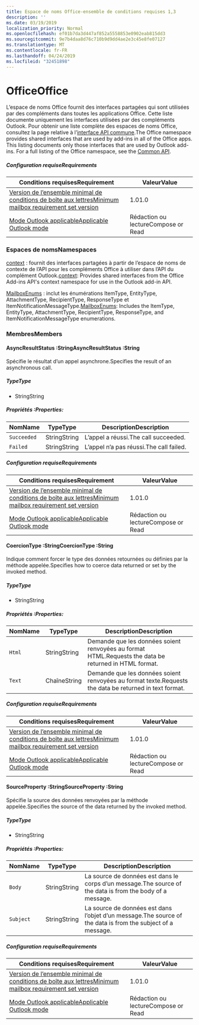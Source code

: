 ```yaml
---
title: Espace de noms Office-ensemble de conditions requises 1,3
description: ''
ms.date: 03/19/2019
localization_priority: Normal
ms.openlocfilehash: ef01b7da3d447af852a5558853e0902eab815dd3
ms.sourcegitcommit: 9e7b4daa8d76c710b9d9dd4ae2e3c45e8fe07127
ms.translationtype: MT
ms.contentlocale: fr-FR
ms.lasthandoff: 04/24/2019
ms.locfileid: "32451898"
---
```

# <a name="office"></a><span data-ttu-id="d44a5-102">Office</span><span class="sxs-lookup"><span data-stu-id="d44a5-102">Office</span></span>

<span data-ttu-id="d44a5-p101">L’espace de noms Office fournit des interfaces partagées qui sont utilisées par des compléments dans toutes les applications Office. Cette liste documente uniquement les interfaces utilisées par des compléments Outlook. Pour obtenir une liste complète des espaces de noms Office, consultez la page relative à l’[interface API commune](/javascript/api/office).</span><span class="sxs-lookup"><span data-stu-id="d44a5-p101">The Office namespace provides shared interfaces that are used by add-ins in all of the Office apps. This listing documents only those interfaces that are used by Outlook add-ins. For a full listing of the Office namespace, see the [Common API](/javascript/api/office).</span></span>

##### <a name="requirements"></a><span data-ttu-id="d44a5-105">Configuration requise</span><span class="sxs-lookup"><span data-stu-id="d44a5-105">Requirements</span></span>

|<span data-ttu-id="d44a5-106">Conditions requises</span><span class="sxs-lookup"><span data-stu-id="d44a5-106">Requirement</span></span>| <span data-ttu-id="d44a5-107">Valeur</span><span class="sxs-lookup"><span data-stu-id="d44a5-107">Value</span></span>|
|---|---|
|[<span data-ttu-id="d44a5-108">Version de l’ensemble minimal de conditions de boîte aux lettres</span><span class="sxs-lookup"><span data-stu-id="d44a5-108">Minimum mailbox requirement set version</span></span>](/office/dev/add-ins/reference/requirement-sets/outlook-api-requirement-sets)| <span data-ttu-id="d44a5-109">1.0</span><span class="sxs-lookup"><span data-stu-id="d44a5-109">1.0</span></span>|
|[<span data-ttu-id="d44a5-110">Mode Outlook applicable</span><span class="sxs-lookup"><span data-stu-id="d44a5-110">Applicable Outlook mode</span></span>](/outlook/add-ins/#extension-points)| <span data-ttu-id="d44a5-111">Rédaction ou lecture</span><span class="sxs-lookup"><span data-stu-id="d44a5-111">Compose or Read</span></span>|

### <a name="namespaces"></a><span data-ttu-id="d44a5-112">Espaces de noms</span><span class="sxs-lookup"><span data-stu-id="d44a5-112">Namespaces</span></span>

<span data-ttu-id="d44a5-113">[context](office.context.md) : fournit des interfaces partagées à partir de l’espace de noms de contexte de l’API pour les compléments Office à utiliser dans l’API du complément Outlook.</span><span class="sxs-lookup"><span data-stu-id="d44a5-113">[context](office.context.md): Provides shared interfaces from the Office Add-ins API's context namespace for use in the Outlook add-in API.</span></span>

<span data-ttu-id="d44a5-114">[MailboxEnums](/javascript/api/outlook_1_3/office.mailboxenums.attachmenttype) : inclut les énumérations ItemType, EntityType, AttachmentType, RecipientType, ResponseType et ItemNotificationMessageType.</span><span class="sxs-lookup"><span data-stu-id="d44a5-114">[MailboxEnums](/javascript/api/outlook_1_3/office.mailboxenums.attachmenttype): Includes the ItemType, EntityType, AttachmentType, RecipientType, ResponseType, and ItemNotificationMessageType enumerations.</span></span>

### <a name="members"></a><span data-ttu-id="d44a5-115">Membres</span><span class="sxs-lookup"><span data-stu-id="d44a5-115">Members</span></span>

####  <a name="asyncresultstatus-string"></a><span data-ttu-id="d44a5-116">AsyncResultStatus :String</span><span class="sxs-lookup"><span data-stu-id="d44a5-116">AsyncResultStatus :String</span></span>

<span data-ttu-id="d44a5-117">Spécifie le résultat d’un appel asynchrone.</span><span class="sxs-lookup"><span data-stu-id="d44a5-117">Specifies the result of an asynchronous call.</span></span>

##### <a name="type"></a><span data-ttu-id="d44a5-118">Type</span><span class="sxs-lookup"><span data-stu-id="d44a5-118">Type</span></span>

*   <span data-ttu-id="d44a5-119">String</span><span class="sxs-lookup"><span data-stu-id="d44a5-119">String</span></span>

##### <a name="properties"></a><span data-ttu-id="d44a5-120">Propriétés :</span><span class="sxs-lookup"><span data-stu-id="d44a5-120">Properties:</span></span>

|<span data-ttu-id="d44a5-121">Nom</span><span class="sxs-lookup"><span data-stu-id="d44a5-121">Name</span></span>| <span data-ttu-id="d44a5-122">Type</span><span class="sxs-lookup"><span data-stu-id="d44a5-122">Type</span></span>| <span data-ttu-id="d44a5-123">Description</span><span class="sxs-lookup"><span data-stu-id="d44a5-123">Description</span></span>|
|---|---|---|
|`Succeeded`| <span data-ttu-id="d44a5-124">String</span><span class="sxs-lookup"><span data-stu-id="d44a5-124">String</span></span>|<span data-ttu-id="d44a5-125">L’appel a réussi.</span><span class="sxs-lookup"><span data-stu-id="d44a5-125">The call succeeded.</span></span>|
|`Failed`| <span data-ttu-id="d44a5-126">String</span><span class="sxs-lookup"><span data-stu-id="d44a5-126">String</span></span>|<span data-ttu-id="d44a5-127">L’appel n’a pas réussi.</span><span class="sxs-lookup"><span data-stu-id="d44a5-127">The call failed.</span></span>|

##### <a name="requirements"></a><span data-ttu-id="d44a5-128">Configuration requise</span><span class="sxs-lookup"><span data-stu-id="d44a5-128">Requirements</span></span>

|<span data-ttu-id="d44a5-129">Conditions requises</span><span class="sxs-lookup"><span data-stu-id="d44a5-129">Requirement</span></span>| <span data-ttu-id="d44a5-130">Valeur</span><span class="sxs-lookup"><span data-stu-id="d44a5-130">Value</span></span>|
|---|---|
|[<span data-ttu-id="d44a5-131">Version de l’ensemble minimal de conditions de boîte aux lettres</span><span class="sxs-lookup"><span data-stu-id="d44a5-131">Minimum mailbox requirement set version</span></span>](/office/dev/add-ins/reference/requirement-sets/outlook-api-requirement-sets)| <span data-ttu-id="d44a5-132">1.0</span><span class="sxs-lookup"><span data-stu-id="d44a5-132">1.0</span></span>|
|[<span data-ttu-id="d44a5-133">Mode Outlook applicable</span><span class="sxs-lookup"><span data-stu-id="d44a5-133">Applicable Outlook mode</span></span>](/outlook/add-ins/#extension-points)| <span data-ttu-id="d44a5-134">Rédaction ou lecture</span><span class="sxs-lookup"><span data-stu-id="d44a5-134">Compose or Read</span></span>|

####  <a name="coerciontype-string"></a><span data-ttu-id="d44a5-135">CoercionType :String</span><span class="sxs-lookup"><span data-stu-id="d44a5-135">CoercionType :String</span></span>

<span data-ttu-id="d44a5-136">Indique comment forcer le type des données retournées ou définies par la méthode appelée.</span><span class="sxs-lookup"><span data-stu-id="d44a5-136">Specifies how to coerce data returned or set by the invoked method.</span></span>

##### <a name="type"></a><span data-ttu-id="d44a5-137">Type</span><span class="sxs-lookup"><span data-stu-id="d44a5-137">Type</span></span>

*   <span data-ttu-id="d44a5-138">String</span><span class="sxs-lookup"><span data-stu-id="d44a5-138">String</span></span>

##### <a name="properties"></a><span data-ttu-id="d44a5-139">Propriétés :</span><span class="sxs-lookup"><span data-stu-id="d44a5-139">Properties:</span></span>

|<span data-ttu-id="d44a5-140">Nom</span><span class="sxs-lookup"><span data-stu-id="d44a5-140">Name</span></span>| <span data-ttu-id="d44a5-141">Type</span><span class="sxs-lookup"><span data-stu-id="d44a5-141">Type</span></span>| <span data-ttu-id="d44a5-142">Description</span><span class="sxs-lookup"><span data-stu-id="d44a5-142">Description</span></span>|
|---|---|---|
|`Html`| <span data-ttu-id="d44a5-143">String</span><span class="sxs-lookup"><span data-stu-id="d44a5-143">String</span></span>|<span data-ttu-id="d44a5-144">Demande que les données soient renvoyées au format HTML.</span><span class="sxs-lookup"><span data-stu-id="d44a5-144">Requests the data be returned in HTML format.</span></span>|
|`Text`| <span data-ttu-id="d44a5-145">Chaîne</span><span class="sxs-lookup"><span data-stu-id="d44a5-145">String</span></span>|<span data-ttu-id="d44a5-146">Demande que les données soient renvoyées au format texte.</span><span class="sxs-lookup"><span data-stu-id="d44a5-146">Requests the data be returned in text format.</span></span>|

##### <a name="requirements"></a><span data-ttu-id="d44a5-147">Configuration requise</span><span class="sxs-lookup"><span data-stu-id="d44a5-147">Requirements</span></span>

|<span data-ttu-id="d44a5-148">Conditions requises</span><span class="sxs-lookup"><span data-stu-id="d44a5-148">Requirement</span></span>| <span data-ttu-id="d44a5-149">Valeur</span><span class="sxs-lookup"><span data-stu-id="d44a5-149">Value</span></span>|
|---|---|
|[<span data-ttu-id="d44a5-150">Version de l’ensemble minimal de conditions de boîte aux lettres</span><span class="sxs-lookup"><span data-stu-id="d44a5-150">Minimum mailbox requirement set version</span></span>](/office/dev/add-ins/reference/requirement-sets/outlook-api-requirement-sets)| <span data-ttu-id="d44a5-151">1.0</span><span class="sxs-lookup"><span data-stu-id="d44a5-151">1.0</span></span>|
|[<span data-ttu-id="d44a5-152">Mode Outlook applicable</span><span class="sxs-lookup"><span data-stu-id="d44a5-152">Applicable Outlook mode</span></span>](/outlook/add-ins/#extension-points)| <span data-ttu-id="d44a5-153">Rédaction ou lecture</span><span class="sxs-lookup"><span data-stu-id="d44a5-153">Compose or Read</span></span>|

####  <a name="sourceproperty-string"></a><span data-ttu-id="d44a5-154">SourceProperty :String</span><span class="sxs-lookup"><span data-stu-id="d44a5-154">SourceProperty :String</span></span>

<span data-ttu-id="d44a5-155">Spécifie la source des données renvoyées par la méthode appelée.</span><span class="sxs-lookup"><span data-stu-id="d44a5-155">Specifies the source of the data returned by the invoked method.</span></span>

##### <a name="type"></a><span data-ttu-id="d44a5-156">Type</span><span class="sxs-lookup"><span data-stu-id="d44a5-156">Type</span></span>

*   <span data-ttu-id="d44a5-157">String</span><span class="sxs-lookup"><span data-stu-id="d44a5-157">String</span></span>

##### <a name="properties"></a><span data-ttu-id="d44a5-158">Propriétés :</span><span class="sxs-lookup"><span data-stu-id="d44a5-158">Properties:</span></span>

|<span data-ttu-id="d44a5-159">Nom</span><span class="sxs-lookup"><span data-stu-id="d44a5-159">Name</span></span>| <span data-ttu-id="d44a5-160">Type</span><span class="sxs-lookup"><span data-stu-id="d44a5-160">Type</span></span>| <span data-ttu-id="d44a5-161">Description</span><span class="sxs-lookup"><span data-stu-id="d44a5-161">Description</span></span>|
|---|---|---|
|`Body`| <span data-ttu-id="d44a5-162">String</span><span class="sxs-lookup"><span data-stu-id="d44a5-162">String</span></span>|<span data-ttu-id="d44a5-163">La source de données est dans le corps d’un message.</span><span class="sxs-lookup"><span data-stu-id="d44a5-163">The source of the data is from the body of a message.</span></span>|
|`Subject`| <span data-ttu-id="d44a5-164">String</span><span class="sxs-lookup"><span data-stu-id="d44a5-164">String</span></span>|<span data-ttu-id="d44a5-165">La source de données est dans l’objet d’un message.</span><span class="sxs-lookup"><span data-stu-id="d44a5-165">The source of the data is from the subject of a message.</span></span>|

##### <a name="requirements"></a><span data-ttu-id="d44a5-166">Configuration requise</span><span class="sxs-lookup"><span data-stu-id="d44a5-166">Requirements</span></span>

|<span data-ttu-id="d44a5-167">Conditions requises</span><span class="sxs-lookup"><span data-stu-id="d44a5-167">Requirement</span></span>| <span data-ttu-id="d44a5-168">Valeur</span><span class="sxs-lookup"><span data-stu-id="d44a5-168">Value</span></span>|
|---|---|
|[<span data-ttu-id="d44a5-169">Version de l’ensemble minimal de conditions de boîte aux lettres</span><span class="sxs-lookup"><span data-stu-id="d44a5-169">Minimum mailbox requirement set version</span></span>](/office/dev/add-ins/reference/requirement-sets/outlook-api-requirement-sets)| <span data-ttu-id="d44a5-170">1.0</span><span class="sxs-lookup"><span data-stu-id="d44a5-170">1.0</span></span>|
|[<span data-ttu-id="d44a5-171">Mode Outlook applicable</span><span class="sxs-lookup"><span data-stu-id="d44a5-171">Applicable Outlook mode</span></span>](/outlook/add-ins/#extension-points)| <span data-ttu-id="d44a5-172">Rédaction ou lecture</span><span class="sxs-lookup"><span data-stu-id="d44a5-172">Compose or Read</span></span>|
